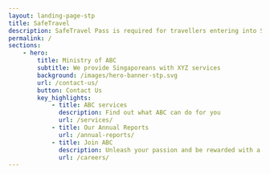 ```yaml
---
layout: landing-page-stp
title: SafeTravel
description: SafeTravel Pass is required for travellers entering into Singapore under Green/Fast Lane arrangements.
permalink: /
sections:
    - hero:
        title: Ministry of ABC
        subtitle: We provide Singaporeans with XYZ services
        background: /images/hero-banner-stp.svg
        url: /contact-us/
        button: Contact Us
        key_highlights:
            - title: ABC services
              description: Find out what ABC can do for you
              url: /services/
            - title: Our Annual Reports
              url: /annual-reports/
            - title: Join ABC
              description: Unleash your passion and be rewarded with a fulfilling career!
              url: /careers/
---
```

